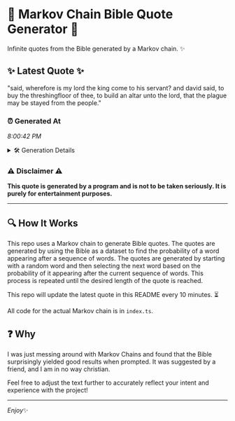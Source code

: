 # 📖 Markov Chain Bible Quote Generator 📖

Infinite quotes from the Bible generated by a Markov chain. ✨

## ✨ Latest Quote ✨
"said, wherefore is my lord the king come to his servant? and david said, to buy the threshingfloor of thee, to build an altar unto the lord, that the plague may be stayed from the people."

### ⏰ Generated At
*8:00:42 PM*

<details>
    <summary>🛠️ Generation Details</summary>
    <p>
        <strong>🌱 Seed:</strong> said,<br>
        <strong>🔄 Iterations:</strong> 35<br>
        <strong>📜 Context History:</strong><br>[ said, ]: wherefore<br>[ said,, wherefore ]: is<br>[ said,, wherefore, is ]: my<br>[ said,, wherefore, is, my ]: lord<br>[ said,, wherefore, is, my, lord ]: the<br>[ said,, wherefore, is, my, lord, the ]: king<br>[ wherefore, is, my, lord, the, king ]: come<br>[ is, my, lord, the, king, come ]: to<br>[ my, lord, the, king, come, to ]: his<br>[ lord, the, king, come, to, his ]: servant?<br>[ the, king, come, to, his, servant? ]: and<br>[ king, come, to, his, servant?, and ]: david<br>[ come, to, his, servant?, and, david ]: said,<br>[ to, his, servant?, and, david, said, ]: to<br>[ his, servant?, and, david, said,, to ]: buy<br>[ servant?, and, david, said,, to, buy ]: the<br>[ and, david, said,, to, buy, the ]: threshingfloor<br>[ david, said,, to, buy, the, threshingfloor ]: of<br>[ said,, to, buy, the, threshingfloor, of ]: thee,<br>[ to, buy, the, threshingfloor, of, thee, ]: to<br>[ buy, the, threshingfloor, of, thee,, to ]: build<br>[ the, threshingfloor, of, thee,, to, build ]: an<br>[ threshingfloor, of, thee,, to, build, an ]: altar<br>[ of, thee,, to, build, an, altar ]: unto<br>[ thee,, to, build, an, altar, unto ]: the<br>[ to, build, an, altar, unto, the ]: lord,<br>[ build, an, altar, unto, the, lord, ]: that<br>[ an, altar, unto, the, lord,, that ]: the<br>[ altar, unto, the, lord,, that, the ]: plague<br>[ unto, the, lord,, that, the, plague ]: may<br>[ the, lord,, that, the, plague, may ]: be<br>[ lord,, that, the, plague, may, be ]: stayed<br>[ that, the, plague, may, be, stayed ]: from<br>[ the, plague, may, be, stayed, from ]: the<br>[ plague, may, be, stayed, from, the ]: people.<br>
    </p>
</details>

### ⚠️ Disclaimer ⚠️
**This quote is generated by a program and is not to be taken seriously. It is purely for entertainment purposes.**

---

## 🔍 How It Works

This repo uses a Markov chain to generate Bible quotes. The quotes are generated by using the Bible as a dataset to find the probability of a word appearing after a sequence of words. The quotes are generated by starting with a random word and then selecting the next word based on the probability of it appearing after the current sequence of words. This process is repeated until the desired length of the quote is reached.

This repo will update the latest quote in this README every 10 minutes. ⏳

All code for the actual Markov chain is in `index.ts`.

## ❓ Why

I was just messing around with Markov Chains and found that the Bible surprisingly yielded good results when prompted. 
It was suggested by a friend, and I am in no way christian.

Feel free to adjust the text further to accurately reflect your intent and experience with the project!

---

*Enjoy*✨
